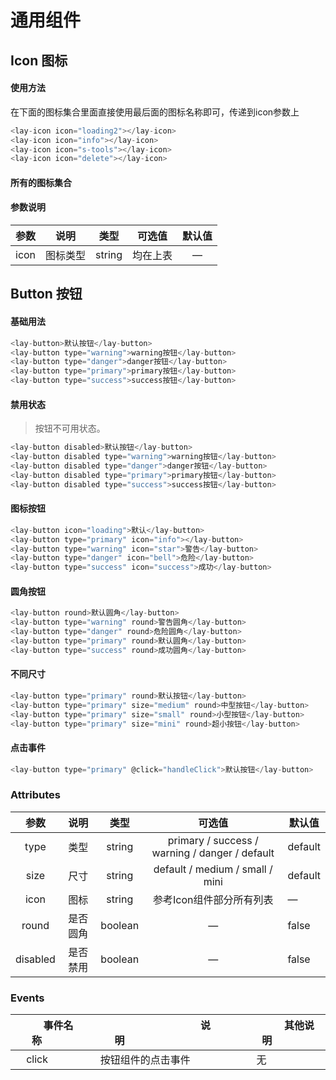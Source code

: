 # 通用组件
## Icon 图标
#### 使用方法
在下面的图标集合里面直接使用最后面的图标名称即可，传递到icon参数上
<lay-icon></lay-icon>

```js
<lay-icon icon="loading2"></lay-icon>
<lay-icon icon="info"></lay-icon>
<lay-icon icon="s-tools"></lay-icon>
<lay-icon icon="delete"></lay-icon>
```

#### 所有的图标集合

<layicon-list></layicon-list>

#### 参数说明

| 参数 | 说明     | 类型   | 可选值   | 默认值 |
| ---- | -------- | ------ | -------- | :----: |
| icon | 图标类型 | string | 均在上表 |   —    |





## Button 按钮
#### 基础用法
<button-exam1></button-exam1>

```javascript
<lay-button>默认按钮</lay-button>
<lay-button type="warning">warning按钮</lay-button>
<lay-button type="danger">danger按钮</lay-button>
<lay-button type="primary">primary按钮</lay-button>
<lay-button type="success">success按钮</lay-button>
```
#### 禁用状态

>  按钮不可用状态。

<button-exam2></button-exam2>

```js
<lay-button disabled>默认按钮</lay-button>
<lay-button disabled type="warning">warning按钮</lay-button>
<lay-button disabled type="danger">danger按钮</lay-button>
<lay-button disabled type="primary">primary按钮</lay-button>
<lay-button disabled type="success">success按钮</lay-button>
```

#### 图标按钮
<button-exam3></button-exam3>

```js
<lay-button icon="loading">默认</lay-button>
<lay-button type="primary" icon="info"></lay-button>
<lay-button type="warning" icon="star">警告</lay-button>
<lay-button type="danger" icon="bell">危险</lay-button>
<lay-button type="success" icon="success">成功</lay-button>
```



#### 圆角按钮

<button-exam4></button-exam4>

```js
<lay-button round>默认圆角</lay-button>
<lay-button type="warning" round>警告圆角</lay-button>
<lay-button type="danger" round>危险圆角</lay-button>
<lay-button type="primary" round>默认圆角</lay-button>
<lay-button type="success" round>成功圆角</lay-button>
```



#### 不同尺寸

<button-exam5></button-exam5>

```js
<lay-button type="primary" round>默认按钮</lay-button>
<lay-button type="primary" size="medium" round>中型按钮</lay-button>
<lay-button type="primary" size="small" round>小型按钮</lay-button>
<lay-button type="primary" size="mini" round>超小按钮</lay-button>
```

#### 点击事件

<button-exam6></button-exam6>

```js
<lay-button type="primary" @click="handleClick">默认按钮</lay-button>
```
### Attributes

| 参数                         | 说明 | 类型   | 可选值                                         | 默认值  |
| :--------------------------: | :--: | :----: | :--------------------------------------------: | ------- |
|type | 类型 | string | primary / success / warning / danger / default | default |
| size | 尺寸 | string | default / medium / small / mini | default |
| icon | 图标 | string | 参考Icon组件部分所有列表 | — |
| round | 是否圆角 | boolean | — | false |
| disabled | 是否禁用 | boolean | — | false |

### Events

| &nbsp;&nbsp;&nbsp;&nbsp;&nbsp;&nbsp;&nbsp;&nbsp;事件名称&nbsp;&nbsp;&nbsp;&nbsp;&nbsp;&nbsp;&nbsp;&nbsp; | &nbsp;&nbsp;&nbsp;&nbsp;&nbsp;&nbsp;&nbsp;&nbsp;&nbsp;&nbsp;&nbsp;&nbsp;&nbsp;&nbsp;&nbsp;&nbsp;&nbsp;&nbsp;&nbsp;&nbsp;&nbsp;&nbsp;&nbsp;&nbsp;&nbsp;&nbsp;&nbsp;&nbsp;&nbsp;&nbsp;&nbsp;&nbsp;说明&nbsp;&nbsp;&nbsp;&nbsp;&nbsp;&nbsp;&nbsp;&nbsp;&nbsp;&nbsp;&nbsp;&nbsp;&nbsp;&nbsp;&nbsp;&nbsp;&nbsp;&nbsp;&nbsp;&nbsp;&nbsp;&nbsp;&nbsp;&nbsp;&nbsp;&nbsp;&nbsp;&nbsp;&nbsp;&nbsp;&nbsp;&nbsp;           | &nbsp;&nbsp;&nbsp;&nbsp;&nbsp;&nbsp;&nbsp;&nbsp;&nbsp;&nbsp;&nbsp;&nbsp;其他说明&nbsp;&nbsp;&nbsp;&nbsp;&nbsp;&nbsp;&nbsp;&nbsp;&nbsp;&nbsp;&nbsp;&nbsp; |
| -------- | -------------- | -------- |
| &nbsp;&nbsp;&nbsp;&nbsp;click&nbsp;&nbsp;&nbsp;&nbsp;    | &nbsp;&nbsp;&nbsp;&nbsp;按钮组件的点击事件&nbsp;&nbsp;&nbsp;&nbsp; | &nbsp;&nbsp;&nbsp;&nbsp;无&nbsp;&nbsp;&nbsp;&nbsp;       |

